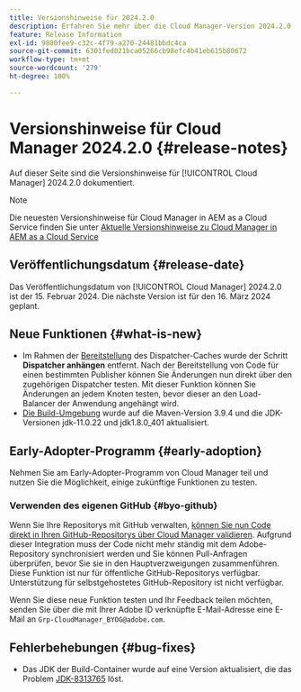 ```yaml
---
title: Versionshinweise für 2024.2.0
description: Erfahren Sie mehr über die Cloud Manager-Version 2024.2.0.
feature: Release Information
exl-id: 9800fee9-c32c-4f79-a270-24481bbdc4ca
source-git-commit: 6301fed021bca05266cb98efc4b41eb615b80672
workflow-type: tm+mt
source-wordcount: '279'
ht-degree: 100%

---
```


# Versionshinweise für Cloud Manager 2024.2.0 {#release-notes}

Auf dieser Seite sind die Versionshinweise für [!UICONTROL Cloud Manager] 2024.2.0 dokumentiert.

>[!NOTE]
>
>Die neuesten Versionshinweise für Cloud Manager in AEM as a Cloud Service finden Sie unter [Aktuelle Versionshinweise zu Cloud Manager in AEM as a Cloud Service](https://experienceleague.adobe.com/de/docs/experience-manager-cloud-service/content/release-notes/cloud-manager/current)

## Veröffentlichungsdatum {#release-date}

Das Veröffentlichungsdatum von [!UICONTROL Cloud Manager] 2024.2.0 ist der 15. Februar 2024. Die nächste Version ist für den 16. März 2024 geplant.

## Neue Funktionen {#what-is-new}

* Im Rahmen der [Bereitstellung](/help/using/code-deployment.md) des Dispatcher-Caches wurde der Schritt **Dispatcher anhängen** entfernt. Nach der Bereitstellung von Code für einen bestimmten Publisher können Sie Änderungen nun direkt über den zugehörigen Dispatcher testen. Mit dieser Funktion können Sie Änderungen an jedem Knoten testen, bevor dieser an den Load-Balancer der Anwendung angehängt wird.
* [Die Build-Umgebung](/help/getting-started/build-environment.md) wurde auf die Maven-Version 3.9.4 und die JDK-Versionen jdk-11.0.22 und jdk1.8.0_401 aktualisiert.

## Early-Adopter-Programm {#early-adoption}

Nehmen Sie am Early-Adopter-Programm von Cloud Manager teil und nutzen Sie die Möglichkeit, einige zukünftige Funktionen zu testen.

### Verwenden des eigenen GitHub {#byo-github}

Wenn Sie Ihre Repositorys mit GitHub verwalten, [können Sie nun Code direkt in Ihren GitHub-Repositorys über Cloud Manager validieren](/help/managing-code/private-repositories.md). Aufgrund dieser Integration muss der Code nicht mehr ständig mit dem Adobe-Repository synchronisiert werden und Sie können Pull-Anfragen überprüfen, bevor Sie sie in den Hauptverzweigungen zusammenführen. Diese Funktion ist nur für öffentliche GitHub-Repositorys verfügbar. Unterstützung für selbstgehostetes GitHub-Repository ist nicht verfügbar.

Wenn Sie diese neue Funktion testen und Ihr Feedback teilen möchten, senden Sie über die mit Ihrer Adobe ID verknüpfte E-Mail-Adresse eine E-Mail an `Grp-CloudManager_BYOG@adobe.com`.

## Fehlerbehebungen {#bug-fixes}

* Das JDK der Build-Container wurde auf eine Version aktualisiert, die das Problem [JDK-8313765](https://bugs.openjdk.org/browse/JDK-8313765) löst.

